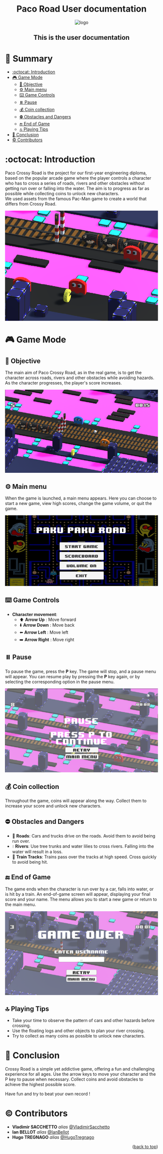<a name="readme-top"></a>

<div align="center" >
<h1 align="center">Paco Road User documentation</h1>
 <img
      src="https://www.classicgaming.cc/classics/pac-man/images/icons/pac-man-512x512.png"
      alt="logo"
      width="100"
      height="100"
    />

<h2>This is the user documentation</h2>
</div>

# :notebook_with_decorative_cover: Summary

- [:octocat: Introduction](#octocat-introduction)
- [:video_game: Game Mode](#video_game-game-mode)
  - [:dart: Objective](#dart-objective)
  - [:gear: Main menu](#gear-main-menu)
  - [:keyboard: Game Controls](#keyboard-game-controls)
  - [:pause_button: Pause](#pause_button-pause)
  - [:moneybag: Coin collection](#moneybag-coin-collection)
  - [:no_entry: Obstacles and Dangers](#no_entry-obstacles-and-dangers)
  - [:end: End of Game](#end-end-of-game)
  - [:top: Playing Tips](#top-playing-tips)
- [:wave: Conclusion](#wave-conclusion)
- [:copyright: Contributors](#copyright-contributors)

# :octocat: Introduction

Paco Crossy Road is the project for our first-year engineering diploma, based on the popular arcade game where the player controls a character who has to cross a series of roads, rivers and other obstacles without getting run over or falling into the water. The aim is to progress as far as possible while collecting coins to unlock new characters.<br>
We used assets from the famous Pac-Man game to create a world that differs from Crossy Road.

![Paco](../Images/Paco_Crossy.png)

# :video_game: Game Mode

## :dart: Objective

The main aim of Paco Crossy Road, as in the real game, is to get the character across roads, rivers and other obstacles while avoiding hazards. As the character progresses, the player's score increases.

![Objectif](../Images/Objectif.png)

## :gear: Main menu

When the game is launched, a main menu appears. Here you can choose to start a new game, view high scores, change the game volume, or quit the game.

![Menu](../Images/Menu_principal.png)

## :keyboard: Game Controls

- **Character movement**:
  - :arrow_up: **Arrow Up** : Move forward
  - :arrow_down: **Arrow Down** : Move back
  - :arrow_left: **Arrow Left** : Move left
  - :arrow_right: **Arrow Right** : Move right

<!-- ## :parking: Pause -->

## :pause_button: Pause

To pause the game, press the **P** key. The game will stop, and a pause menu will appear. You can resume play by pressing the **P** key again, or by selecting the corresponding option in the pause menu.

![Pause](../Images/Pause.png)

## :moneybag: Coin collection

Throughout the game, coins will appear along the way. Collect them to increase your score and unlock new characters.

## :no_entry: Obstacles and Dangers

- :car: **Roads**: Cars and trucks drive on the roads. Avoid them to avoid being run over.
- :droplet: **Rivers**: Use tree trunks and water lilies to cross rivers. Falling into the water will result in a loss.
- :bullettrain_side: **Train Tracks**: Trains pass over the tracks at high speed. Cross quickly to avoid being hit.

## :end: End of Game

The game ends when the character is run over by a car, falls into water, or is hit by a train. An end-of-game screen will appear, displaying your final score and your name. The menu allows you to start a new game or return to the main menu.

![End](../Images/Fin_de_partie.png)

## :top: Playing Tips

- Take your time to observe the pattern of cars and other hazards before crossing.
- Use the floating logs and other objects to plan your river crossing.
- Try to collect as many coins as possible to unlock new characters.

# :wave: Conclusion

Crossy Road is a simple yet addictive game, offering a fun and challenging experience for all ages. Use the arrow keys to move your character and the P key to pause when necessary. Collect coins and avoid obstacles to achieve the highest possible score.

Have fun and try to beat your own record !

# :copyright: Contributors

- **Vladimir SACCHETTO** _alias_ [@VladimirSacchetto](https://github.com/Vladimir9595)
- **Ian BELLOT** _alias_ [@IanBellot](https://github.com/ShortLegsFox)
- **Hugo TREGNAGO** _alias_ [@HugoTregnago](https://github.com/htregnagoCNAM)

<p align="right">(<a href="#readme-top">back to top</a>)</p>
